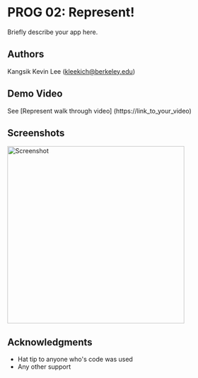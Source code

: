 # PROG 02: Represent!

Briefly describe your app here.

## Authors

Kangsik Kevin Lee ([kleekich@berkeley.edu](mailto:kleekich@berkeley.edu))

## Demo Video

See [Represent walk through video] (https://link_to_your_video)

## Screenshots

<img src="screenshots/main.png" height="400" alt="Screenshot"/>

## Acknowledgments

* Hat tip to anyone who's code was used
* Any other support
